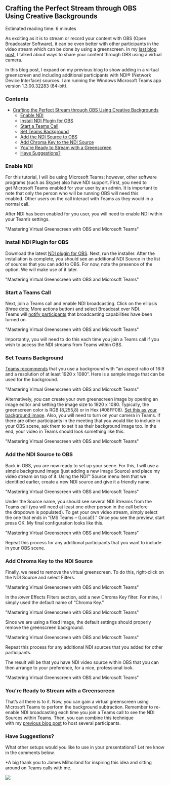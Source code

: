 

## Crafting the Perfect Stream through OBS Using Creative Backgrounds 

Estimated reading time: 6 minutes

As exciting as it is to stream or record your content with OBS (Open Broadcaster Software), it can be even better with other participants in the video stream which can be done by using a greenscreen. In my [last blog post](https://intellitect.com/streaming-online-presentation-obs-ffmpeg/), I talked about ways to share your content through OBS using a virtual camera.

In this blog post, I expand on my previous blog to show adding in a virtual greenscreen and including additional participants with NDI® (Network Device Interface) sources. I am running the Windows Microsoft Teams app version 1.3.00.32283 (64-bit). 

### Contents

- [Crafting the Perfect Stream through OBS Using Creative Backgrounds](#h-crafting-the-perfect-stream-through-obs-using-creative-backgrounds) 
    - [Enable NDI](#h-enable-ndi) 
    - [Install NDI Plugin for OBS](#h-install-ndi-plugin-for-obs) 
    - [Start a Teams Call](#h-start-a-teams-call) 
    - [Set Teams Background](#h-set-teams-background) 
    - [Add the NDI Source to OBS](#h-add-the-ndi-source-to-obs) 
    - [Add Chroma Key to the NDI Source](#h-add-chroma-key-to-the-ndi-source) 
    - [You're Ready to Stream with a Greenscreen](#h-you-re-ready-to-stream-with-a-greenscreen)
    - [Have Suggestions?](#h-have-suggestions)

### Enable NDI 

For this tutorial, I will be using Microsoft Teams; however, other software programs (such as Skype) also have NDI support. First, you need to get Microsoft Teams enabled for your user by an admin. It is important to note that only the person who will be running OBS will need this enabled. Other users on the call interact with Teams as they would in a normal call. 

After NDI has been enabled for you user, you will need to enable NDI within your Team’s settings. 

 "Mastering Virtual Greenscreen with OBS and Microsoft Teams"

### Install NDI Plugin for OBS 

Download the latest [NDI plugin for OBS](https://github.com/Palakis/obs-ndi). Next, run the installer. After the installation is complete, you should see an additional NDI Source in the list of sources that you can add to OBS. For now, note the presence of the option. We will make use of it later. 

 "Mastering Virtual Greenscreen with OBS and Microsoft Teams"

### Start a Teams Call 

Next, join a Teams call and enable NDI broadcasting. Click on the ellipsis (three dots; More actions button) and select Broadcast over NDI. Teams will [notify participants](https://support.microsoft.com/en-us/office/broadcasting-audio-and-video-from-teams-with-ndi%C2%AE-technology-e91a0adb-96b9-4dca-a2cd-07181276afa3) that broadcasting capabilities have been turned on.  

 "Mastering Virtual Greenscreen with OBS and Microsoft Teams"

Importantly, you will need to do this each time you join a Teams call if you wish to access the NDI streams from Teams within OBS. 

### Set Teams Background 

[Teams recommends](https://www.microsoft.com/microsoft-365/microsoft-teams/background-blur) that you use a background with “an aspect ratio of 16:9 and a resolution of at least 1920 x 1080”. Here is a sample image that can be used for the background. 

 "Mastering Virtual Greenscreen with OBS and Microsoft Teams"

Alternatively, you can create your own greenscreen image by opening an image editor and setting the image size to 1920 x 1080. Typically, the greenscreen color is RGB (8,255,8) or in Hex (#08FF08). [Set this as your background image](https://support.microsoft.com/office/change-your-background-for-a-teams-meeting-f77a2381-443a-499d-825e-509a140f4780). Also, you will need to turn on your camera in Teams. If there are other participants in the meeting that you would like to include in your OBS scene, ask them to set it as their background image too. In the end, your video in Teams should look something like this. 

 "Mastering Virtual Greenscreen with OBS and Microsoft Teams"

### Add the NDI Source to OBS 

Back in OBS, you are now ready to set up your scene. For this, I will use a simple background image (just adding a new Image Source) and place my video stream on top of it. Using the NDI™ Source menu item that we identified earlier, create a new NDI source and give it a friendly name. 

 "Mastering Virtual Greenscreen with OBS and Microsoft Teams"

Under the Source name, you should see several NDI Streams from the Teams call (you will need at least one other person in the call before the dropdown is populated). To get your own video stream, simply select the one that ends in “(MS Teams – (Local)).” Once you see the preview, start press OK. My final configuration looks like this. 

 "Mastering Virtual Greenscreen with OBS and Microsoft Teams"

Repeat this process for any additional participants that you want to include in your OBS scene. 

### Add Chroma Key to the NDI Source 

Finally, we need to remove the virtual greenscreen. To do this, right-click on the NDI Source and select Filters. 

 "Mastering Virtual Greenscreen with OBS and Microsoft Teams"

In the _lower_ Effects Filters section, add a new Chroma Key filter. For mine, I simply used the default name of “Chroma Key.”  

 "Mastering Virtual Greenscreen with OBS and Microsoft Teams"

Since we are using a fixed image, the default settings should properly remove the greenscreen background. 

 "Mastering Virtual Greenscreen with OBS and Microsoft Teams"

Repeat this process for any additional NDI sources that you added for other participants. 

The result will be that you have NDI video source within OBS that you can then arrange to your preference, for a nice, professional look. 

 "Mastering Virtual Greenscreen with OBS and Microsoft Teams"

### You're Ready to Stream with a Greenscreen

That’s all there is to it. Now, you can gain a virtual greenscreen using Microsoft Teams to perform the background subtraction. Remember to re-enable NDI broadcasting each time you join a Teams call to see the NDI Sources within Teams. Then, you can combine this technique with my [previous blog post](https://intellitect.com/streaming-online-presentation-obs-ffmpeg/) to host several participants.   

### Have Suggestions?

What other setups would you like to use in your presentations? Let me know in the comments below.  

\*A big thank you to James Milholland for inspiring this idea and sitting around on Teams calls with me. 

![](https://intellitect.comhttps://intellitect.com/wp-content/uploads/2021/04/blog-job-ad-2-1024x129.webp)
